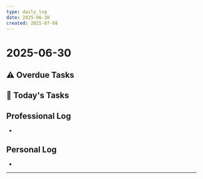 ```yaml
---
type: daily_log
date: 2025-06-30
created: 2025-07-08
---
```


# 2025-06-30

## ⚠️ Overdue Tasks


## 📅 Today's Tasks


## Professional Log
- 

## Personal Log
- 

---
